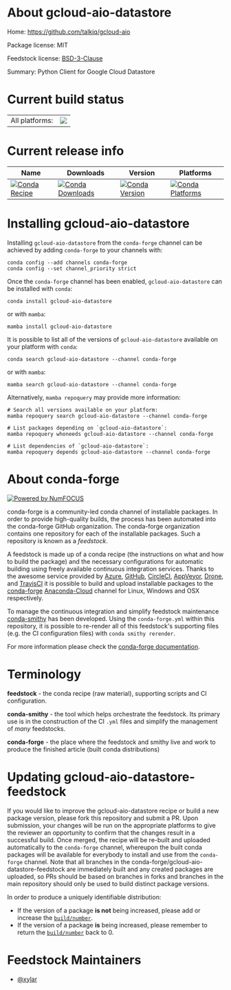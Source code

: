 About gcloud-aio-datastore
==========================

Home: https://github.com/talkiq/gcloud-aio

Package license: MIT

Feedstock license: [BSD-3-Clause](https://github.com/conda-forge/gcloud-aio-datastore-feedstock/blob/main/LICENSE.txt)

Summary: Python Client for Google Cloud Datastore

Current build status
====================


<table><tr><td>All platforms:</td>
    <td>
      <a href="https://dev.azure.com/conda-forge/feedstock-builds/_build/latest?definitionId=18060&branchName=main">
        <img src="https://dev.azure.com/conda-forge/feedstock-builds/_apis/build/status/gcloud-aio-datastore-feedstock?branchName=main">
      </a>
    </td>
  </tr>
</table>

Current release info
====================

| Name | Downloads | Version | Platforms |
| --- | --- | --- | --- |
| [![Conda Recipe](https://img.shields.io/badge/recipe-gcloud--aio--datastore-green.svg)](https://anaconda.org/conda-forge/gcloud-aio-datastore) | [![Conda Downloads](https://img.shields.io/conda/dn/conda-forge/gcloud-aio-datastore.svg)](https://anaconda.org/conda-forge/gcloud-aio-datastore) | [![Conda Version](https://img.shields.io/conda/vn/conda-forge/gcloud-aio-datastore.svg)](https://anaconda.org/conda-forge/gcloud-aio-datastore) | [![Conda Platforms](https://img.shields.io/conda/pn/conda-forge/gcloud-aio-datastore.svg)](https://anaconda.org/conda-forge/gcloud-aio-datastore) |

Installing gcloud-aio-datastore
===============================

Installing `gcloud-aio-datastore` from the `conda-forge` channel can be achieved by adding `conda-forge` to your channels with:

```
conda config --add channels conda-forge
conda config --set channel_priority strict
```

Once the `conda-forge` channel has been enabled, `gcloud-aio-datastore` can be installed with `conda`:

```
conda install gcloud-aio-datastore
```

or with `mamba`:

```
mamba install gcloud-aio-datastore
```

It is possible to list all of the versions of `gcloud-aio-datastore` available on your platform with `conda`:

```
conda search gcloud-aio-datastore --channel conda-forge
```

or with `mamba`:

```
mamba search gcloud-aio-datastore --channel conda-forge
```

Alternatively, `mamba repoquery` may provide more information:

```
# Search all versions available on your platform:
mamba repoquery search gcloud-aio-datastore --channel conda-forge

# List packages depending on `gcloud-aio-datastore`:
mamba repoquery whoneeds gcloud-aio-datastore --channel conda-forge

# List dependencies of `gcloud-aio-datastore`:
mamba repoquery depends gcloud-aio-datastore --channel conda-forge
```


About conda-forge
=================

[![Powered by
NumFOCUS](https://img.shields.io/badge/powered%20by-NumFOCUS-orange.svg?style=flat&colorA=E1523D&colorB=007D8A)](https://numfocus.org)

conda-forge is a community-led conda channel of installable packages.
In order to provide high-quality builds, the process has been automated into the
conda-forge GitHub organization. The conda-forge organization contains one repository
for each of the installable packages. Such a repository is known as a *feedstock*.

A feedstock is made up of a conda recipe (the instructions on what and how to build
the package) and the necessary configurations for automatic building using freely
available continuous integration services. Thanks to the awesome service provided by
[Azure](https://azure.microsoft.com/en-us/services/devops/), [GitHub](https://github.com/),
[CircleCI](https://circleci.com/), [AppVeyor](https://www.appveyor.com/),
[Drone](https://cloud.drone.io/welcome), and [TravisCI](https://travis-ci.com/)
it is possible to build and upload installable packages to the
[conda-forge](https://anaconda.org/conda-forge) [Anaconda-Cloud](https://anaconda.org/)
channel for Linux, Windows and OSX respectively.

To manage the continuous integration and simplify feedstock maintenance
[conda-smithy](https://github.com/conda-forge/conda-smithy) has been developed.
Using the ``conda-forge.yml`` within this repository, it is possible to re-render all of
this feedstock's supporting files (e.g. the CI configuration files) with ``conda smithy rerender``.

For more information please check the [conda-forge documentation](https://conda-forge.org/docs/).

Terminology
===========

**feedstock** - the conda recipe (raw material), supporting scripts and CI configuration.

**conda-smithy** - the tool which helps orchestrate the feedstock.
                   Its primary use is in the construction of the CI ``.yml`` files
                   and simplify the management of *many* feedstocks.

**conda-forge** - the place where the feedstock and smithy live and work to
                  produce the finished article (built conda distributions)


Updating gcloud-aio-datastore-feedstock
=======================================

If you would like to improve the gcloud-aio-datastore recipe or build a new
package version, please fork this repository and submit a PR. Upon submission,
your changes will be run on the appropriate platforms to give the reviewer an
opportunity to confirm that the changes result in a successful build. Once
merged, the recipe will be re-built and uploaded automatically to the
`conda-forge` channel, whereupon the built conda packages will be available for
everybody to install and use from the `conda-forge` channel.
Note that all branches in the conda-forge/gcloud-aio-datastore-feedstock are
immediately built and any created packages are uploaded, so PRs should be based
on branches in forks and branches in the main repository should only be used to
build distinct package versions.

In order to produce a uniquely identifiable distribution:
 * If the version of a package **is not** being increased, please add or increase
   the [``build/number``](https://docs.conda.io/projects/conda-build/en/latest/resources/define-metadata.html#build-number-and-string).
 * If the version of a package **is** being increased, please remember to return
   the [``build/number``](https://docs.conda.io/projects/conda-build/en/latest/resources/define-metadata.html#build-number-and-string)
   back to 0.

Feedstock Maintainers
=====================

* [@xylar](https://github.com/xylar/)

